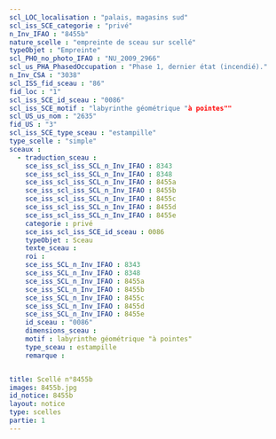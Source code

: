 ```yaml
---
scl_LOC_localisation : "palais, magasins sud"
scl_iss_SCE_categorie : "privé"
n_Inv_IFAO : "8455b"
nature_scelle : "empreinte de sceau sur scellé"
typeObjet : "Empreinte"
scl_PHO_no_photo_IFAO : "NU_2009_2966"
scl_us_PHA_PhasedOccupation : "Phase 1, dernier état (incendié)."
n_Inv_CSA : "3038"
scl_ISS_fid_sceau : "86"
fid_loc : "1"
scl_iss_SCE_id_sceau : "0086"
scl_iss_SCE_motif : "labyrinthe géométrique "à pointes""
scl_US_us_nom : "2635"
fid_US : "3"
scl_iss_SCE_type_sceau : "estampille"
type_scelle : "simple"
sceaux :
  - traduction_sceau : 
    sce_iss_scl_iss_SCL_n_Inv_IFAO : 8343
    sce_iss_scl_iss_SCL_n_Inv_IFAO : 8348
    sce_iss_scl_iss_SCL_n_Inv_IFAO : 8455a
    sce_iss_scl_iss_SCL_n_Inv_IFAO : 8455b
    sce_iss_scl_iss_SCL_n_Inv_IFAO : 8455c
    sce_iss_scl_iss_SCL_n_Inv_IFAO : 8455d
    sce_iss_scl_iss_SCL_n_Inv_IFAO : 8455e
    categorie : privé
    sce_iss_scl_iss_SCE_id_sceau : 0086
    typeObjet : Sceau
    texte_sceau : 
    roi : 
    sce_iss_SCL_n_Inv_IFAO : 8343
    sce_iss_SCL_n_Inv_IFAO : 8348
    sce_iss_SCL_n_Inv_IFAO : 8455a
    sce_iss_SCL_n_Inv_IFAO : 8455b
    sce_iss_SCL_n_Inv_IFAO : 8455c
    sce_iss_SCL_n_Inv_IFAO : 8455d
    sce_iss_SCL_n_Inv_IFAO : 8455e
    id_sceau : "0086"
    dimensions_sceau : 
    motif : labyrinthe géométrique "à pointes"
    type_sceau : estampille
    remarque : 


title: Scellé n°8455b
images: 8455b.jpg
id_notice: 8455b
layout: notice
type: scelles
partie: 1
---
```

